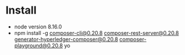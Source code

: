 # Install

- node version 8.16.0
- npm install -g composer-cli@0.20.8 composer-rest-server@0.20.8 generator-hyperledger-composer@0.20.8 composer-playground@0.20.8 yo

